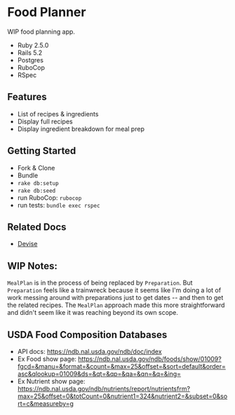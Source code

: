 # Food Planner

WIP food planning app.

* Ruby 2.5.0
* Rails 5.2
* Postgres
* RuboCop
* RSpec

## Features

* List of recipes & ingredients
* Display full recipes
* Display ingredient breakdown for meal prep

## Getting Started

* Fork & Clone
* Bundle
* `rake db:setup`
* `rake db:seed`
* run RuboCop: `rubocop`
* run tests: `bundle exec rspec`

## Related Docs
* [Devise](https://github.com/plataformatec/devise)


## WIP Notes:
`MealPlan` is in the process of being replaced by `Preparation`. But `Preparation` feels like a trainwreck because it seems like I'm doing a lot of work messing around with preparations just to get dates -- and then to get the related recipes. The `MealPlan` approach made this more straightforward and didn't seem like it was reaching beyond its own scope.

## USDA Food Composition Databases

- API docs: https://ndb.nal.usda.gov/ndb/doc/index
- Ex Food show page: https://ndb.nal.usda.gov/ndb/foods/show/01009?fgcd=&manu=&format=&count=&max=25&offset=&sort=default&order=asc&qlookup=01009&ds=&qt=&qp=&qa=&qn=&q=&ing=
- Ex Nutrient show page: https://ndb.nal.usda.gov/ndb/nutrients/report/nutrientsfrm?max=25&offset=0&totCount=0&nutrient1=324&nutrient2=&subset=0&sort=c&measureby=g
